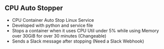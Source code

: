 ## CPU Auto Stopper
- CPU Container Auto Stop Linux Service
- Developed with python and service file
- Stops a container when it uses CPU Util under 5% while using Memory over 30GiB for over 30 minutes (Changeable)
- Sends a Slack message after stopping (Need a Slack Webhook)
